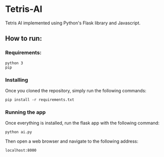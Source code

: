 # Tetris-AI

Tetris AI implemented using Python's Flask library and Javascript.

## How to run:

### Requirements:

	python 3
	pip
	

### Installing
	
Once you cloned the repository, simply run the following commands:

	pip install -r requirements.txt
	
### Running the app

Once everything is installed, run the flask app with the following command:

	python ai.py
	

Then open a web browser and navigate to the following address:
	
	localhost:8000
